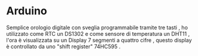 # Arduino

Semplice orologio digitale con sveglia programmabile tramite tre tasti , ho utilizzato come RTC un DS1302 e come sensore di temperatura un DHT11 , l'ora è visualizzata su un Display 7 segmenti a quattro cifre , questo display è controllato da uno "shift register" 74HC595 .
